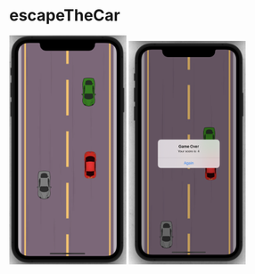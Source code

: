 # escapeTheCar


<p float="left">
<img src="https://github.com/BurakAltunoluk/escapeTheCar/blob/main/Escape%20the%20Cars/screenShots/p2.png "width="210" /> 
     <img src="https://github.com/BurakAltunoluk/escapeTheCar/blob/main/Escape%20the%20Cars/screenShots/p1.png "width="210" /> 
</p>
